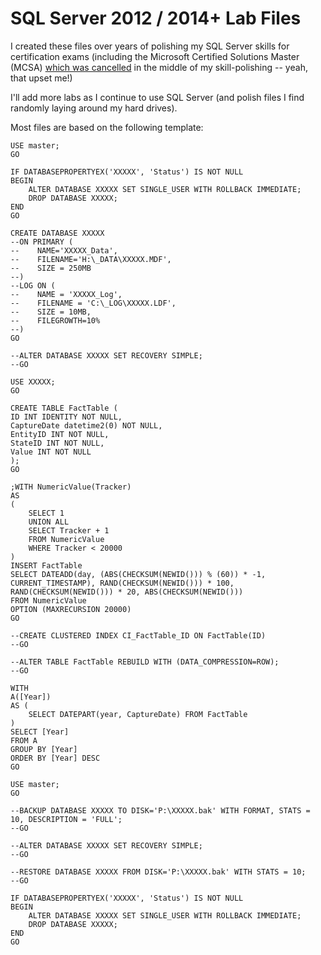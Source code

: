 # SQL Server 2012 / 2014+ Lab Files

I created these files over years of polishing my SQL Server skills for certification exams (including the Microsoft Certified Solutions Master (MCSA) [which was cancelled](https://www.microsoft.com/en-us/learning/mcsm-certification.aspx) in the middle of my skill-polishing -- yeah, that upset me!)

I'll add more labs as I continue to use SQL Server (and polish files I find randomly laying around my hard drives).

Most files are based on the following template:	
	
	USE master;
	GO
	
	IF DATABASEPROPERTYEX('XXXXX', 'Status') IS NOT NULL
	BEGIN
		ALTER DATABASE XXXXX SET SINGLE_USER WITH ROLLBACK IMMEDIATE;
		DROP DATABASE XXXXX;
	END
	GO
	
	CREATE DATABASE XXXXX
	--ON PRIMARY (
	--    NAME='XXXXX_Data',
	--    FILENAME='H:\_DATA\XXXXX.MDF',
	--    SIZE = 250MB
	--)
	--LOG ON (
	--    NAME = 'XXXXX_Log',
	--    FILENAME = 'C:\_LOG\XXXXX.LDF',
	--    SIZE = 10MB,
	--    FILEGROWTH=10%
	--)
	GO
	
	--ALTER DATABASE XXXXX SET RECOVERY SIMPLE;
	--GO
	
	USE XXXXX;
	GO
	
	CREATE TABLE FactTable (
	ID INT IDENTITY NOT NULL,
	CaptureDate datetime2(0) NOT NULL,
	EntityID INT NOT NULL,
	StateID INT NOT NULL,
	Value INT NOT NULL
	);
	GO
	
	;WITH NumericValue(Tracker)
	AS
	(
		SELECT 1
		UNION ALL
		SELECT Tracker + 1
		FROM NumericValue
		WHERE Tracker < 20000
	)
	INSERT FactTable
	SELECT DATEADD(day, (ABS(CHECKSUM(NEWID())) % (60)) * -1, CURRENT_TIMESTAMP), RAND(CHECKSUM(NEWID())) * 100, RAND(CHECKSUM(NEWID())) * 20, ABS(CHECKSUM(NEWID()))
	FROM NumericValue 
	OPTION (MAXRECURSION 20000)
	GO
	
	--CREATE CLUSTERED INDEX CI_FactTable_ID ON FactTable(ID)
	--GO
	
	--ALTER TABLE FactTable REBUILD WITH (DATA_COMPRESSION=ROW);
	--GO
	
	WITH
	A([Year])
	AS (
		SELECT DATEPART(year, CaptureDate) FROM FactTable
	)
	SELECT [Year]
	FROM A
	GROUP BY [Year]
	ORDER BY [Year] DESC
	GO
	
	USE master;
	GO
	
	--BACKUP DATABASE XXXXX TO DISK='P:\XXXXX.bak' WITH FORMAT, STATS = 10, DESCRIPTION = 'FULL';
	--GO
	
	--ALTER DATABASE XXXXX SET RECOVERY SIMPLE;
	--GO
	
	--RESTORE DATABASE XXXXX FROM DISK='P:\XXXXX.bak' WITH STATS = 10;
	--GO
	
	IF DATABASEPROPERTYEX('XXXXX', 'Status') IS NOT NULL
	BEGIN
		ALTER DATABASE XXXXX SET SINGLE_USER WITH ROLLBACK IMMEDIATE;
		DROP DATABASE XXXXX;
	END
	GO